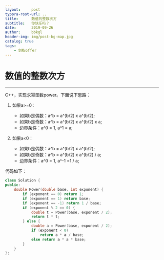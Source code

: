 ```yaml
---
layout:     post
typora-root-url: ..
title:      数值的整数次方
subtitle:   你快乐吗？
date:       2019-09-26
author:     bbkgl
header-img: img/post-bg-map.jpg
catalog: true
tags:
    - 剑指offer
---
```


# 数值的整数次方

---

C++，实现求幂函数power。下面说下思路：

1. 如果a>=0：

    - 如果b是偶数：a^b = a^(b/2) x a^(b/2);
    - 如果b是奇数：a^b = a^(b/2) x a^(b/2) x a;
    - 边界条件：a^0 = 1, a^1 = a;
2. 如果a<0：
    - 如果b是偶数：a^b = a^(b/2) x a^(b/2);
    - 如果b是奇数：a^b = a^(b/2) x a^(b/2) / a;
    - 边界条件：a^0 = 1, a^-1 =1 / a;

代码如下：

```cpp
class Solution {
public:
    double Power(double base, int exponent) {
        if (exponent == 0) return 1;
        if (exponent == 1) return base;
        if (exponent == -1) return 1 / base;
        if (exponent % 2 == 0) {
            double t = Power(base, exponent / 2);
            return t * t;
        } else {
            double a = Power(base, exponent / 2);
            if (exponent < 0) 
                return a * a / base;
            else return a * a * base;
        }
    }
};
```







